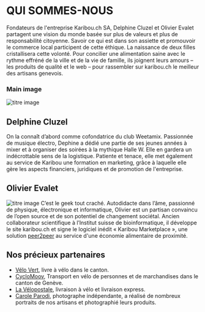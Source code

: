 # QUI SOMMES-NOUS
Fondateurs de l'entreprise Karibou.ch SA, Delphine Cluzel et Olivier Evalet partagent une vision du monde basée sur plus de valeurs et plus de responsabilité citoyenne. Savoir ce qui est dans son assiette et promouvoir le commerce local participent de cette éthique. La naissance de deux filles cristallisera cette volonté. Pour concilier une alimentation saine avec le rythme effréné de la ville et de la vie de famille, ils joignent leurs amours – les produits de qualité et le web – pour rassembler sur karibou.ch le meilleur des artisans genevois.

### Main image
![titre image](https://ucarecdn.com/4c47efc7-be78-4f61-95d4-232a83ee5cd4/)

## Delphine Cluzel
On la connaît d’abord comme cofondatrice du club Weetamix. Passionnée de musique électro, Dephine a dédié une partie de ses jeunes années à mixer et à organiser des soirées à la mythique Halle W. Elle en gardera un indécrottable sens de la logistique. Patiente et tenace, elle met également au service de Karibou une formation en marketing, grâce à laquelle elle gère les aspects financiers, juridiques et de promotion de l'entreprise.

## Olivier Evalet
![titre image](https://ucarecdn.com/e79f59da-1081-4c89-a00f-b2499aaf0afa/)
C’est le geek tout craché. Autodidacte dans l’âme, passionné de physique, électronique et informatique, Olivier est un partisan convaincu de l’open source et de son potentiel de changement sociétal. Ancien collaborateur scientifique à l’Institut suisse de bioinformatique, il développe le site karibou.ch et signe le logiciel inédit « Karibou Marketplace », une solution [peer2peer](https://fr.wikipedia.org/wiki/Pair_%C3%A0_pair) au service d'une économie alimentaire de proximité.

## Nos précieux partenaires
* [Vélo Vert](https://www.velovert.ch/), livre à vélo dans le canton.
* [CycloMoov](https://cyclomoov.ch/), Transport en vélo de personnes et de marchandises dans le canton de Genève.
* [La Vélopostale](https://lavelopostale.com/), livraison à vélo et livraison express.
* [Carole Parodi](https://caroleparodi.com/), photographe indépendante, a réalisé de nombreux portraits de nos artisans et photographié leurs produits.

